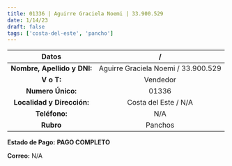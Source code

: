```yaml
---
title: 01336 | Aguirre Graciela Noemi | 33.900.529
date: 1/14/23
draft: false
tags: ['costa-del-este', 'pancho']
---
```


|          **Datos**          |                  /                  |
|:---------------------------:|:-----------------------------------:|
| **Nombre, Apellido y DNI:** | Aguirre Graciela Noemi / 33.900.529 |
|          **V o T:**         |               Vendedor              |
|      **Numero Único:**      |                01336                |
|  **Localidad y Dirección:** |         Costa del Este / N/A        |
|        **Teléfono:**        |                 N/A                 |
|          **Rubro**          |               Panchos               |

**Estado de Pago:** **PAGO COMPLETO**

**Correo:** N/A
